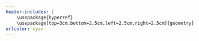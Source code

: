 ```yaml
---
header-includes: |
    \usepackage{hyperref}
    \usepackage[top=3cm,bottom=2.5cm,left=2.5cm,right=2.5cm]{geometry}
urlcolor: cyan
---
```

[comment]: <> (See: https://pandoc.org/MANUAL.html#variables-for-latex)
